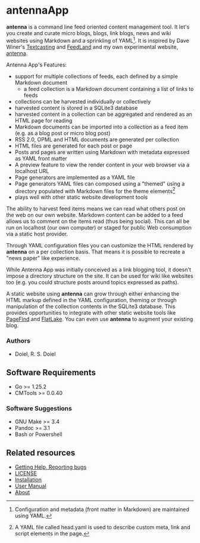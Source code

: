 

# antennaApp

**antenna** is a command line feed oriented content management tool. It let's you create and curate micro blogs, blogs, link blogs, news and wiki websites using Markdown and a sprinkling of YAML[^1]. It is inspired by Dave Winer's [Textcasting](https://textcasting.org) and [FeedLand](https://feedland.org) and my own experimental website, [antenna](https://rsdoiel.github.io/antenna).

[^1]: Configuration and metadata (front matter in Markdown) are maintained using YAML.

Antenna App's Features:

- support for multiple collections of feeds, each defined by a simple Markdown document
  - a feed collection is a Markdown document containing a list of links to feeds
- collections can be harvested individually or collectively
- harvested content is stored in a SQLite3 database
- harvested content in a collection can be aggregated and rendered as an HTML page for reading
- Markdown documents can be imported into a collection as a feed item (e.g. as a blog post or micro blog post)
- RSS 2.0, OPML and HTML documents are generated per collection
- HTML files are generated for each post or page 
- Posts and pages are written using Markdown with metadata expressed as YAML front matter
- A preview feature to view the render content in your web browser via a localhost URL
- Page generators are implemented as a YAML file
- Page generators YAML files can composed using a "themed" using a directory populated with Markdown files for the theme elements[^2]
- plays well with other static website development tools

[^2]: A YAML file called head.yaml is used to describe custom meta, link and script elements in the page.

The ability to harvest feed items means we can read what others post on the web on our own website. Markdown content can be added to a feed allows us to comment on the items read (thus being social). This can all be run on localhost (our own computer) or staged for public Web consumption via a static host provider.

Through YAML configuration files you can customize the HTML rendered by **antenna** on a per collection basis. That means it is possible to recreate a "news paper" like experience. 

While Antenna App was initially conceived as a link blogging tool, it doesn't impose a directory structure on the site. It can be used for wiki like websites too (e.g. you could structure posts around topics expressed as paths).

A static website using **antenna** can grow through either enhancing the HTML markup defined in the YAML configuration, theming or through manipulation of the collection contents in the SQLite3 database. This provides opportunities to integrate with other static website tools like [PageFind](https://pagefind.app "A browser side search engine") and [FlatLake](https://flatlake.app "A static JSON API driven by front matter in Markdown documents"). You can even use **antenna** to augment your existing blog.

### Authors

- Doiel, R. S. Doiel

## Software Requirements

- Go >= 1.25.2
- CMTools >= 0.0.40

### Software Suggestions

- GNU Make >= 3.4
- Pandoc >= 3.1
- Bash or Powershell


## Related resources

- [Getting Help, Reporting bugs](https://github.com/rsdoiel/antennaApp/issues)
- [LICENSE](https://www.gnu.org/licenses/agpl-3.0.en.html)
- [Installation](INSTALL.md)
- [User Manual](user_manual.md)
- [About](about.md)

